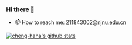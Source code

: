 ### Hi there 👋

- 📫 How to reach me: 211843002@njnu.edu.cn

[![cheng-haha's github stats](https://github-readme-stats.vercel.app/api?username=cheng-haha)](https://github.com/cheng-haha/github-readme-stats)
